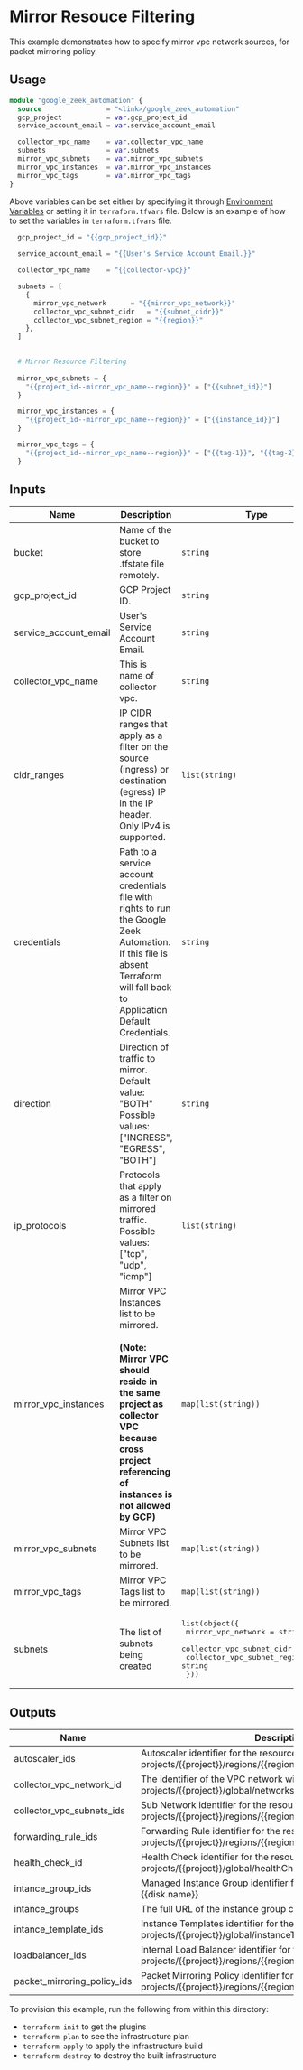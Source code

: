 # Mirror Resouce Filtering
This example demonstrates how to specify mirror vpc network sources, for packet mirroring policy.

## Usage

```tf
module "google_zeek_automation" {
  source                = "<link>/google_zeek_automation"
  gcp_project           = var.gcp_project_id
  service_account_email = var.service_account_email

  collector_vpc_name    = var.collector_vpc_name
  subnets               = var.subnets
  mirror_vpc_subnets    = var.mirror_vpc_subnets
  mirror_vpc_instances  = var.mirror_vpc_instances
  mirror_vpc_tags       = var.mirror_vpc_tags
}
```
Above variables can be set either by specifying it through [Environment Variables](https://www.terraform.io/docs/cli/config/environment-variables.html#tf_var_name) or setting it in `terraform.tfvars` file. Below is an example of how to set the variables in `terraform.tfvars` file.

```tf
  gcp_project_id = "{{gcp_project_id}}"
  
  service_account_email = "{{User's Service Account Email.}}"

  collector_vpc_name    = "{{collector-vpc}}"

  subnets = [
    {
      mirror_vpc_network      = "{{mirror_vpc_network}}"
      collector_vpc_subnet_cidr   = "{{subnet_cidr}}"
      collector_vpc_subnet_region = "{{region}}"
    },
  ]

  
  # Mirror Resource Filtering
  
  mirror_vpc_subnets = {
    "{{project_id--mirror_vpc_name--region}}" = ["{{subnet_id}}"]
  }

  mirror_vpc_instances = {
    "{{project_id--mirror_vpc_name--region}}" = ["{{instance_id}}"]
  }

  mirror_vpc_tags = {
    "{{project_id--mirror_vpc_name--region}}" = ["{{tag-1}}", "{{tag-2}}"]
  }

```

## Inputs

| Name | Description | Type | Default | Required |
|------|-------------|------|---------|:--------:|
| bucket | Name of the bucket to store .tfstate file remotely. | `string` | n/a | yes |
| gcp_project_id | GCP Project ID. | `string` | n/a | yes |
| service_account_email | User's Service Account Email. | `string` | n/a | yes |
| collector_vpc_name | This is name of collector vpc. | `string` | n/a | yes |
| cidr\_ranges | IP CIDR ranges that apply as a filter on the source (ingress) or destination (egress) IP in the IP header. Only IPv4 is supported. | `list(string)` | `[]` | no |
| credentials | Path to a service account credentials file with rights to run the Google Zeek Automation. If this file is absent Terraform will fall back to Application Default Credentials. | `string` | `""` | no |
| direction | Direction of traffic to mirror. Default value: "BOTH" Possible values: ["INGRESS", "EGRESS", "BOTH"] | `string` | `"BOTH"` | no |
| ip\_protocols | Protocols that apply as a filter on mirrored traffic. Possible values: ["tcp", "udp", "icmp"] | `list(string)` | `[]` | no |
| mirror\_vpc\_instances | Mirror VPC Instances list to be mirrored. <br> <br>**(Note: Mirror VPC should reside in the same project as collector VPC because cross project referencing of instances is not allowed by GCP)**  | `map(list(string))` | `{}` | no |
| mirror\_vpc\_subnets | Mirror VPC Subnets list to be mirrored. | `map(list(string))` | `{}` | no |
| mirror\_vpc\_tags | Mirror VPC Tags list to be mirrored. | `map(list(string))` | `{}` | no |
| subnets | The list of subnets being created | <pre>list(object({<br>    mirror_vpc_network      = string<br>    collector_vpc_subnet_cidr   = string<br>    collector_vpc_subnet_region = string<br>  }))</pre> | n/a | yes |

## Outputs

| Name | Description |
|------|-------------|
| autoscaler\_ids | Autoscaler identifier for the resource with format projects/{{project}}/regions/{{region}}/autoscalers/{{name}} |
| collector\_vpc\_network\_id | The identifier of the VPC network with format projects/{{project}}/global/networks/{{name}}. |
| collector\_vpc\_subnets\_ids | Sub Network identifier for the resource with format projects/{{project}}/regions/{{region}}/subnetworks/{{name}} |
| forwarding\_rule\_ids | Forwarding Rule identifier for the resource with format projects/{{project}}/regions/{{region}}/forwardingRules/{{name}} |
| health\_check\_id | Health Check identifier for the resource with format projects/{{project}}/global/healthChecks/{{name}} |
| intance\_group\_ids | Managed Instance Group identifier for the resource with format {{disk.name}} |
| intance\_groups | The full URL of the instance group created by the manager. |
| intance\_template\_ids | Instance Templates identifier for the resource with format projects/{{project}}/global/instanceTemplates/{{name}} |
| loadbalancer\_ids | Internal Load Balancer identifier for the resource with format projects/{{project}}/regions/{{region}}/backendServices/{{name}} |
| packet\_mirroring\_policy\_ids | Packet Mirroring Policy identifier for the resource with format projects/{{project}}/regions/{{region}}/packetMirrorings/{{name}} |


To provision this example, run the following from within this directory:
- `terraform init` to get the plugins
- `terraform plan` to see the infrastructure plan
- `terraform apply` to apply the infrastructure build
- `terraform destroy` to destroy the built infrastructure